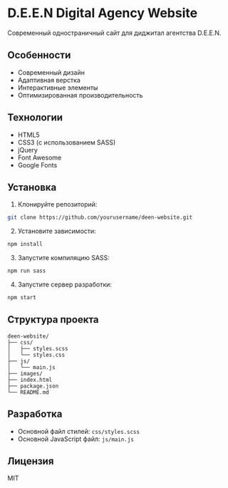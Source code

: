 # D.E.E.N Digital Agency Website

Современный одностраничный сайт для диджитал агентства D.E.E.N.

## Особенности

- Современный дизайн
- Адаптивная верстка
- Интерактивные элементы
- Оптимизированная производительность

## Технологии

- HTML5
- CSS3 (с использованием SASS)
- jQuery
- Font Awesome
- Google Fonts

## Установка

1. Клонируйте репозиторий:
```bash
git clone https://github.com/yourusername/deen-website.git
```

2. Установите зависимости:
```bash
npm install
```

3. Запустите компиляцию SASS:
```bash
npm run sass
```

4. Запустите сервер разработки:
```bash
npm start
```

## Структура проекта

```
deen-website/
├── css/
│   ├── styles.scss
│   └── styles.css
├── js/
│   └── main.js
├── images/
├── index.html
├── package.json
└── README.md
```

## Разработка

- Основной файл стилей: `css/styles.scss`
- Основной JavaScript файл: `js/main.js`

## Лицензия

MIT 